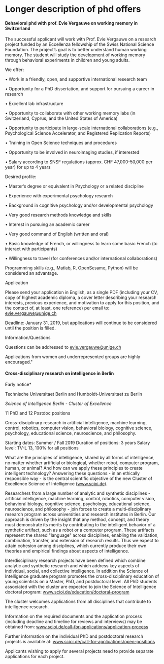 # Longer description of phd offers

#### <a name="swiss-memory"></a> Behavioral phd with prof. Evie Vergauwe on working memory in Switzerland

The successful applicant will work with Prof. Evie Vergauwe on a research project funded by an Eccellenza fellowship of the Swiss National Science Foundation. The project’s goal is to better understand human working memory. The student will study the development of working memory through behavioral experiments in children and young adults.

 

We offer:

•       Work in a friendly, open, and supportive international research team

•       Opportunity for a PhD dissertation, and support for pursuing a career in research

•       Excellent lab infrastructure

•       Opportunity to collaborate with other working memory labs (in Switzerland, Cyprus, and the United States of America)

•       Opportunity to participate in large-scale international collaborations (e.g., Psychological Science Accelerator, and Registered Replication Reports)

•       Training in Open Science techniques and procedures

•       Opportunity to be involved in neuroimaging studies, if interested

•       Salary according to SNSF regulations (approx. CHF 47,000-50,000 per year) for up to 4 years

 

Desired profile:

•       Master’s degree or equivalent in Psychology or a related discipline

•       Experience with experimental psychology research

•       Background in cognitive psychology and/or developmental psychology

•       Very good research methods knowledge and skills

•       Interest in pursuing an academic career

•       Very good command of English (written and oral)

•       Basic knowledge of French, or willingness to learn some basic French (to interact with participants)

•       Willingness to travel (for conferences and/or international collaborations)

 

Programming skills (e.g., Matlab, R, OpenSesame, Python) will be considered an advantage.

 

Application

Please send your application in English, as a single PDF (including your CV, copy of highest academic diploma, a cover letter describing your research interests, previous experience, and motivation to apply for this position, and the contact of, at least, one reference) per email to: evie.vergauwe@unige.ch

Deadline: January 31, 2019, but applications will continue to be considered until the position is filled.

 

Information/Questions

Questions can be addressed to evie.vergauwe@unige.ch

 

Applications from women and underrepresented groups are highly encouraged."

#### <a name="science-inteligence"></a> Cross-disciplinary research on intelligence in Berlin

Early notice*

Technische Universitaet Berlin and Humboldt-Universitaet zu
Berlin

*Science of Intelligence Berlin - Cluster of Excellence*

11 PhD and 12 Postdoc positions

Cross-disciplinary research in artificial intelligence,
machine learning, control, robotics, computer vision,
behavioral biology, cognitive science, psychology,
educational science, neuroscience, and philosophy.

Starting dates: Summer / Fall 2019
Duration of positions: 3 years
Salary level: TV-L 13, 100% for all positions

What are the principles of intelligence, shared by all forms
of intelligence, no matter whether artificial or biological,
whether robot, computer program, human, or animal? And how
can we apply these principles to create intelligent
technology? Answering these questions - in an ethically
responsible way - is the central scientific objective of the
new Cluster of Excellence Science of Intelligence
(www.scioi.de).

Researchers from a large number of analytic and synthetic
disciplines - artificial intelligence, machine learning,
control, robotics, computer vision, behavioral biology,
cognitive science, psychology, educational science,
neuroscience, and philosophy - join forces to create a
multi-disciplinary research program across universities and
research institutes in Berlin. Our approach is driven by the
insight that any method, concept, and theory must
demonstrate its merits by contributing to the intelligent
behavior of a synthetic artifact, such as a robot or a
computer program. These artifacts represent the shared
"language" across disciplines, enabling the validation,
combination, transfer, and extension of research results.
Thus we expect to attain cohesion among disciplines, which
currently produce their own theories and empirical findings
about aspects of intelligence.

Interdisciplinary research projects have been defined which
combine analytic and synthetic research and which address
key aspects of individual, social, and collective
intelligence. In addition the Science of Intelligence
graduate program promotes the cross-disciplinary education
of young scientists on a Master, PhD, and postdoctoral
level. All PhD students associated with the cluster are
expected to join the Science of Intelligence doctoral
program: www.scioi.de/education/doctoral-program

The cluster welcomes applications from all disciplines that
contribute to intelligence research.

Information on the required documents and the application
process (including deadline and timeline for reviews and
interviews) may be obtained from:
www.scioi.de/call-for-applications/application-process

Further information on the individual PhD and postdoctoral
research projects is available at:
www.scioi.de/call-for-applications/open-positions

Applicants wishing to apply for several projects need to
provide separate applications for each project.
